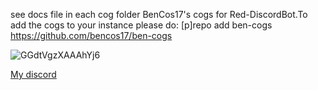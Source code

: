 see docs file in each cog folder 
BenCos17's cogs for Red-DiscordBot.To add the cogs to your instance please do: [p]repo add ben-cogs https://github.com/bencos17/ben-cogs

![GGdtVgzXAAAhYj6](https://github.com/BenCos17/ben-cogs/assets/52817096/4233fcc5-ac77-482f-8375-6c01a48eb553)

[My discord](https://discord.gg/WW4eNQj9qr )
